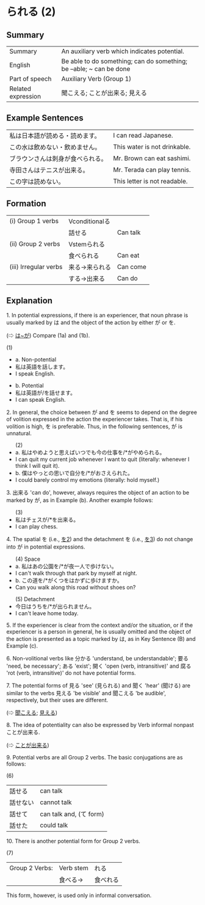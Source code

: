 # られる (2)

## Summary

<table><tr>   <td>Summary</td>   <td>An auxiliary verb which indicates potential.</td></tr><tr>   <td>English</td>   <td>Be able to do something; can do something; be –able; ~ can be done</td></tr><tr>   <td>Part of speech</td>   <td>Auxiliary Verb (Group 1)</td></tr><tr>   <td>Related expression</td>   <td>聞こえる; ことが出来る; 見える</td></tr></table>

## Example Sentences

<table><tr>   <td>私は日本語が読める・読めます。</td>   <td>I can read Japanese.</td></tr><tr>   <td>この水は飲めない・飲めません。</td>   <td>This water is not drinkable.</td></tr><tr>   <td>ブラウンさんは刺身が食べられる。</td>   <td>Mr. Brown can eat sashimi.</td></tr><tr>   <td>寺田さんはテニスが出来る。</td>   <td>Mr. Terada can play tennis.</td></tr><tr>   <td>この字は読めない。</td>   <td>This letter is not readable.</td></tr></table>

## Formation

<table class="table"> <tbody><tr class="tr head"> <td class="td"><span class="numbers">(i)</span> <span> <span class="bold">Group 1 verbs</span></span></td> <td class="td"><span>Vconditional<span class="concept">る</span></span></td> <td class="td"><span>&nbsp;</span></td> </tr> <tr class="tr"> <td class="td"><span>&nbsp;</span></td> <td class="td"><span>話せ<span class="concept">る</span></span> </td> <td class="td"><span>Can    talk</span></td> </tr> <tr class="tr head"> <td class="td"><span class="numbers">(ii)</span> <span> <span class="bold">Group 2 verbs</span></span></td> <td class="td"><span>Vstem<span class="concept">られる</span></span></td> <td class="td"><span>&nbsp;</span></td> </tr> <tr class="tr"> <td class="td"><span>&nbsp;</span></td> <td class="td"><span>食べ<span class="concept">られる</span></span> </td> <td class="td"><span>Can    eat</span></td> </tr> <tr class="tr head"> <td class="td"><span class="numbers">(iii)</span> <span> <span class="bold">Irregular verbs</span></span></td> <td class="td"><span>来る</span><span>→来<span class="concept">られる</span></span></td> <td class="td"><span>Can    come</span></td> </tr> <tr class="tr"> <td class="td"><span>&nbsp;</span></td> <td class="td"><span>する</span><span>→<span class="concept">出来る</span></span></td> <td class="td"><span>Can    do</span></td> </tr></tbody></table>

## Explanation

<p>1. In potential expressions, if there is an experiencer, that noun phrase is usually marked by は and the object of the action by either が or を.</p>  <p>(⇨ <a href="#㊦ は～が">は~が</a>) Compare (1a) and (1b).</p>  <p>(1)</p>  <ul> <li>a. Non-potential</li> <li>私は英語を話します。</li> <li>I speak English.</li> </ul>  <ul> <li>b. Potential</li> <li>私は英語が/を話<span class="cloze">せます</span>。</li> <li>I can speak English.</li> </ul>  <p>2. In general, the choice between が and を seems to depend on the degree of volition expressed in the action the experiencer takes. That is, if his volition is high, を is preferable. Thus, in the following sentences, が is unnatural.</p>  <ul>(2) <li>a. 私はやめようと思えばいつでも今の仕事を/*がやめ<span class="cloze">られる</span>。</li> <li>I can quit my current job whenever I want to quit (literally: whenever I think I will quit it).</li> <div class="divide"></div> <li>b. 僕はやっとの思いで自分を/*がおさえ<span class="cloze">られた</span>。</li> <li>I could barely control my emotions (literally: hold myself.)</li> </ul>  <p>3. 出来る 'can do', however, always requires the object of an action to be marked by が, as in Example (b). Another example follows:</p>  <ul>(3) <li>私はチェスが/*を出来る。</li> <li>I can play chess.</li> </ul>  <p>4. The spatial を (i.e., <a href="#㊦ を (2)">を2</a>) and the detachment を (i.e., <a href="#㊦ を (3)">を3</a>) do not change into が in potential expressions.</p>  <ul>(4) Space <li>a. 私はあの公園を/*が夜一人で歩<span class="cloze">けない</span>。</li> <li>I can't walk through that park by myself at night.</li> <div class="divide"></div> <li>b. この道を/*がくつをはかずに歩<span class="cloze">けますか</span>。</li> <li>Can you walk along this road without shoes on?</li> </ul>  <ul>(5) Detachment <li>今日はうちを/*が出<span class="cloze">られません。</li> <li>I can't leave home today.</li> </ul>  <p>5. If the experiencer is clear from the context and/or the situation, or if the experiencer is a person in general, he is usually omitted and the object of the action is presented as a topic marked by は, as in Key Sentence (B) and Example (c).</p>  <p>6. Non-volitional verbs like 分かる 'understand, be understandable'; 要る 'need, be necessary'; ある 'exist'; 開く 'open (verb, intransitive)' and 腐る 'rot (verb, intransitive)' do not have potential forms.</p>  <p>7. The potential forms of 見る 'see' (見<span class="cloze">られる</span>) and 聞く 'hear' (聞<span class="cloze">ける</span>) are similar to the verbs 見える 'be visible' and 聞こえる 'be audible', respectively, but their uses are different.</p>   <p>(⇨ <a href="#㊦ 聞こえる・きこえる">聞こえる</a>; <a href="#㊦ 見える・みえる">見える</a>)</p>  <p>8. The idea of potentiality can also be expressed by Verb informal nonpastことが出来る.</p>  <p>(⇨ <a href="#㊦ ことが出来る・できる">ことが出来る</a>)</p>  <p>9. Potential verbs are all Group 2 verbs. The basic conjugations are as follows:</p>  <p>(6)</p>  <table class="table"> <tbody> <tr class="tr"> <td class="td">話せ<span class="cloze">る</span></td> <td class="td">can talk</td> </tr> <tr class="tr"> <td class="td">話せ<span class="cloze">ない</span></td> <td class="td">cannot talk</td> </tr> <tr class="tr"> <td class="td">話せ<span class="cloze">て</span></td> <td class="td">can talk and, (て form)</td> </tr> <tr class="tr"> <td class="td">話せ<span class="cloze">た</span></td> <td class="td">could talk</td> </tr> </tbody> </table>   <p>10. There is another potential form for Group 2 verbs.</p>  <p>(7)</p>  <table class="table"> <tbody> <tr class="tr"> <td class="td">Group 2 Verbs:</td> <td class="td">Verb stem</td> <td class="td"><span class="cloze">れる</span></td> </tr> <tr class="tr"> <td class="td"></td> <td class="td">食べる→</td> <td class="td">食べ<span class="cloze">れる</span></td> </tr> </tbody> </table>  <p>This form, however, is used only in informal conversation.</p>

